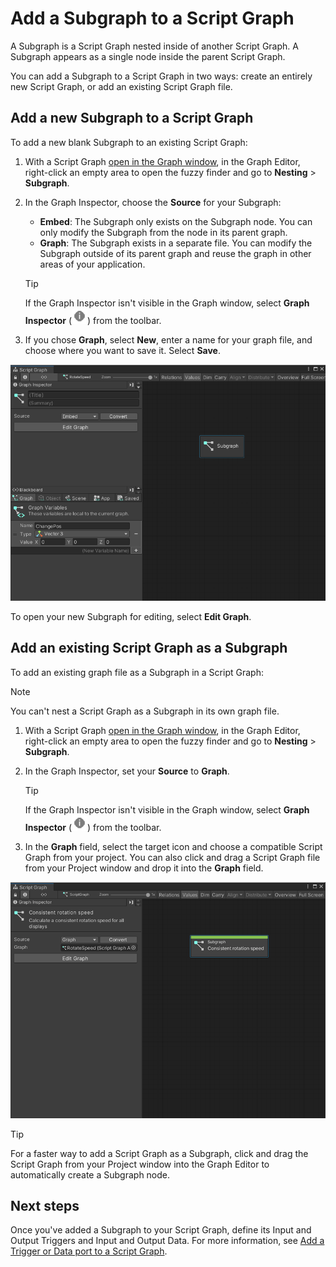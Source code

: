 # Add a Subgraph to a Script Graph

A Subgraph is a Script Graph nested inside of another Script Graph. A Subgraph appears as a single node inside the parent Script Graph. 

You can add a Subgraph to a Script Graph in two ways: create an entirely new Script Graph, or add an existing Script Graph file.

## Add a new Subgraph to a Script Graph

To add a new blank Subgraph to an existing Script Graph: 

1. With a Script Graph [open in the Graph window](vs-open-graph-edit.md), in the Graph Editor, right-click an empty area to open the fuzzy finder and go to **Nesting** &gt; **Subgraph**. 

2. In the Graph Inspector, choose the **Source** for your Subgraph: 

   - **Embed**: The Subgraph only exists on the Subgraph node. You can only modify the Subgraph from the node in its parent graph.
   - **Graph**: The Subgraph exists in a separate file. You can modify the Subgraph outside of its parent graph and reuse the graph in other areas of your application. 

   > [!TIP]
   > If the Graph Inspector isn't visible in the Graph window, select **Graph Inspector** (![The Graph Inspector icon](images/vs-graph-inspector-icon.png)) from the toolbar.

3. If you chose **Graph**, select **New**, enter a name for your graph file, and choose where you want to save it. Select **Save**. 

![An image of the Graph window, showing a new blank Subgraph node added to a Script Graph](images/vs-blank-graph-subgraph-example.png)

To open your new Subgraph for editing, select **Edit Graph**. 

## Add an existing Script Graph as a Subgraph

To add an existing graph file as a Subgraph in a Script Graph: 

> [!NOTE]
> You can't nest a Script Graph as a Subgraph in its own graph file. 

1. With a Script Graph [open in the Graph window](vs-open-graph-edit.md), in the Graph Editor, right-click an empty area to open the fuzzy finder and go to **Nesting** &gt; **Subgraph**. 

2. In the Graph Inspector, set your **Source** to **Graph**. 

   > [!TIP]
   > If the Graph Inspector isn't visible in the Graph window, select **Graph Inspector** (![The Graph Inspector icon](images/vs-graph-inspector-icon.png)) from the toolbar.

3. In the **Graph** field, select the target icon and choose a compatible Script Graph from your project. You can also click and drag a Script Graph file from your Project window and drop it into the **Graph** field. 

![An image of the Graph window, showing a new Subgraph node created from an existing Script Graph added to another Script Graph file](images/vs-existing-graph-example-subgraph.png)

> [!TIP] 
> For a faster way to add a Script Graph as a Subgraph, click and drag the Script Graph from your Project window into the Graph Editor to automatically create a Subgraph node. 

## Next steps

Once you've added a Subgraph to your Script Graph, define its Input and Output Triggers and Input and Output Data. For more information, see [Add a Trigger or Data port to a Script Graph](vs-add-triggers-data-graph.md).

